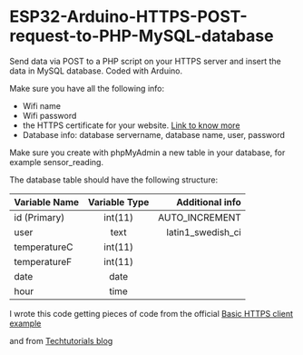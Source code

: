 # ESP32-Arduino-HTTPS-POST-request-to-PHP-MySQL-database
Send data via POST to a PHP script on your HTTPS server and insert the data in MySQL database. Coded with Arduino.

Make sure you have all the following info:
- Wifi name
- Wifi password
- the HTTPS certificate for your website.  [Link to know more](https://www.esri.com/arcgis-blog/products/bus-analyst/field-mobility/learn-how-to-download-a-ssl-certificate-for-a-secured-portal/)
- Database info: database servername, database name, user, password 

Make sure you create with phpMyAdmin a new table in your database, for example sensor_reading.

The database table should have the following structure:

| Variable Name | Variable Type | Additional info  	|
| ------------- |:-------------:| ---------------------:|
| id (Primary)  | int(11) 	| AUTO_INCREMENT	|
| user      	| text      	| latin1_swedish_ci 	|
| temperatureC  | int(11)      	|     			|
| temperatureF  | int(11)      	|     			|
| date   	| date      	|     			|
| hour   	| time      	|     			|
		         

I wrote this code getting pieces of code from the official [Basic HTTPS client example](https://github.com/espressif/arduino-esp32/blob/master/libraries/HTTPClient/examples/BasicHttpsClient/BasicHttpsClient.ino)

and from [Techtutorials blog](https://techtutorialsx.com/2017/05/20/esp32-http-post-requests/)

